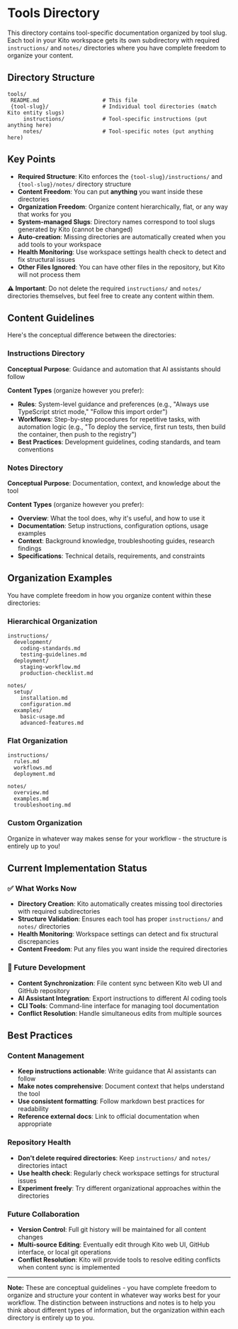 # Tools Directory

This directory contains tool-specific documentation organized by tool slug. Each tool in your Kito workspace gets its own subdirectory with required `instructions/` and `notes/` directories where you have complete freedom to organize your content.

## Directory Structure

```
tools/
 README.md                    # This file
 {tool-slug}/                 # Individual tool directories (match Kito entity slugs)
     instructions/            # Tool-specific instructions (put anything here)
     notes/                   # Tool-specific notes (put anything here)
```

## Key Points

- **Required Structure**: Kito enforces the `{tool-slug}/instructions/` and `{tool-slug}/notes/` directory structure
- **Content Freedom**: You can put **anything** you want inside these directories
- **Organization Freedom**: Organize content hierarchically, flat, or any way that works for you
- **System-managed Slugs**: Directory names correspond to tool slugs generated by Kito (cannot be changed)
- **Auto-creation**: Missing directories are automatically created when you add tools to your workspace
- **Health Monitoring**: Use workspace settings health check to detect and fix structural issues
- **Other Files Ignored**: You can have other files in the repository, but Kito will not process them

**⚠️ Important**: Do not delete the required `instructions/` and `notes/` directories themselves, but feel free to create any content within them.

## Content Guidelines

Here's the conceptual difference between the directories:

### Instructions Directory
**Conceptual Purpose**: Guidance and automation that AI assistants should follow

**Content Types** (organize however you prefer):
- **Rules**: System-level guidance and preferences (e.g., "Always use TypeScript strict mode," "Follow this import order")
- **Workflows**: Step-by-step procedures for repetitive tasks, with automation logic (e.g., "To deploy the service, first run tests, then build the container, then push to the registry")
- **Best Practices**: Development guidelines, coding standards, and team conventions

### Notes Directory  
**Conceptual Purpose**: Documentation, context, and knowledge about the tool

**Content Types** (organize however you prefer):
- **Overview**: What the tool does, why it's useful, and how to use it
- **Documentation**: Setup instructions, configuration options, usage examples
- **Context**: Background knowledge, troubleshooting guides, research findings
- **Specifications**: Technical details, requirements, and constraints

## Organization Examples

You have complete freedom in how you organize content within these directories:

### Hierarchical Organization
```
instructions/
  development/
    coding-standards.md
    testing-guidelines.md
  deployment/
    staging-workflow.md
    production-checklist.md
  
notes/
  setup/
    installation.md
    configuration.md
  examples/
    basic-usage.md
    advanced-features.md
```

### Flat Organization
```
instructions/
  rules.md
  workflows.md
  deployment.md
  
notes/
  overview.md
  examples.md
  troubleshooting.md
```

### Custom Organization
Organize in whatever way makes sense for your workflow - the structure is entirely up to you!

## Current Implementation Status

### ✅ What Works Now
- **Directory Creation**: Kito automatically creates missing tool directories with required subdirectories
- **Structure Validation**: Ensures each tool has proper `instructions/` and `notes/` directories
- **Health Monitoring**: Workspace settings can detect and fix structural discrepancies
- **Content Freedom**: Put any files you want inside the required directories

### 🚧 Future Development
- **Content Synchronization**: File content sync between Kito web UI and GitHub repository
- **AI Assistant Integration**: Export instructions to different AI coding tools
- **CLI Tools**: Command-line interface for managing tool documentation
- **Conflict Resolution**: Handle simultaneous edits from multiple sources

## Best Practices

### Content Management
- **Keep instructions actionable**: Write guidance that AI assistants can follow
- **Make notes comprehensive**: Document context that helps understand the tool
- **Use consistent formatting**: Follow markdown best practices for readability
- **Reference external docs**: Link to official documentation when appropriate

### Repository Health
- **Don't delete required directories**: Keep `instructions/` and `notes/` directories intact
- **Use health check**: Regularly check workspace settings for structural issues
- **Experiment freely**: Try different organizational approaches within the directories

### Future Collaboration
- **Version Control**: Full git history will be maintained for all content changes
- **Multi-source Editing**: Eventually edit through Kito web UI, GitHub interface, or local git operations
- **Conflict Resolution**: Kito will provide tools to resolve editing conflicts when content sync is implemented

---

**Note:** These are conceptual guidelines - you have complete freedom to organize and structure your content in whatever way works best for your workflow. The distinction between instructions and notes is to help you think about different types of information, but the organization within each directory is entirely up to you.